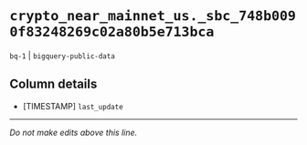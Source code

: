 # `crypto_near_mainnet_us._sbc_748b0090f83248269c02a80b5e713bca`
`bq-1` | `bigquery-public-data`

## Column details
* [TIMESTAMP] `last_update`

-------------------------------------------------------------------------------
*Do not make edits above this line.*
